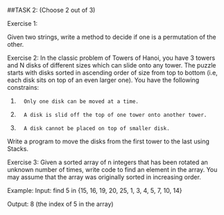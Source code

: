 ##TASK 2: (Choose 2 out of 3)

Exercise 1:

Given two strings, write a method to decide if one is a permutation of the other.

Exercise 2:
In the classic problem of Towers of Hanoi, you have 3 towers and N disks of different sizes which can slide onto any tower. The puzzle starts with disks sorted in ascending order of size from top to bottom (i.e, each disk sits on top of an even larger one). You have the following constrains:
1.       Only one disk can be moved at a time.
2.       A disk is slid off the top of one tower onto another tower.
3.       A disk cannot be placed on top of smaller disk.

Write a program to move the disks from the first tower to the last using Stacks.

Exercise 3:
Given a sorted array of n integers that has been rotated an unknown number of times, write code to find an element in the array. You may assume that the array was originally sorted in increasing order.

Example:
Input: find 5 in {15, 16, 19, 20, 25, 1, 3, 4, 5, 7, 10, 14}

Output: 8 (the index of 5 in the array)
